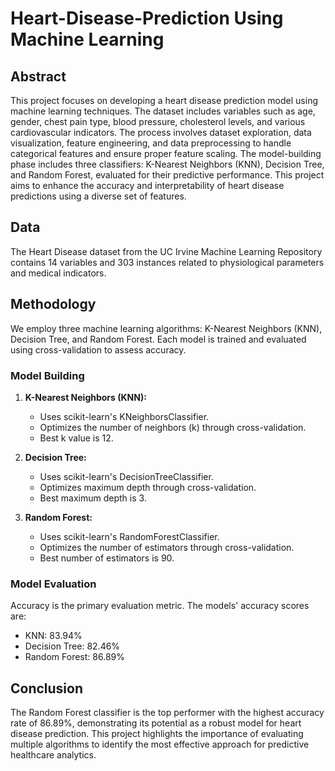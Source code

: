 # Heart-Disease-Prediction Using Machine Learning


## Abstract

This project focuses on developing a heart disease prediction model using machine learning techniques. The dataset includes variables such as age, gender, chest pain type, blood pressure, cholesterol levels, and various cardiovascular indicators. The process involves dataset exploration, data visualization, feature engineering, and data preprocessing to handle categorical features and ensure proper feature scaling. The model-building phase includes three classifiers: K-Nearest Neighbors (KNN), Decision Tree, and Random Forest, evaluated for their predictive performance. This project aims to enhance the accuracy and interpretability of heart disease predictions using a diverse set of features.

## Data

The Heart Disease dataset from the UC Irvine Machine Learning Repository contains 14 variables and 303 instances related to physiological parameters and medical indicators.

## Methodology

We employ three machine learning algorithms: K-Nearest Neighbors (KNN), Decision Tree, and Random Forest. Each model is trained and evaluated using cross-validation to assess accuracy.

### Model Building

1. **K-Nearest Neighbors (KNN):**
   - Uses scikit-learn's KNeighborsClassifier.
   - Optimizes the number of neighbors (k) through cross-validation.
   - Best k value is 12.

2. **Decision Tree:**
   - Uses scikit-learn's DecisionTreeClassifier.
   - Optimizes maximum depth through cross-validation.
   - Best maximum depth is 3.

3. **Random Forest:**
   - Uses scikit-learn's RandomForestClassifier.
   - Optimizes the number of estimators through cross-validation.
   - Best number of estimators is 90.

### Model Evaluation

Accuracy is the primary evaluation metric. The models' accuracy scores are:
- KNN: 83.94%
- Decision Tree: 82.46%
- Random Forest: 86.89%

## Conclusion

The Random Forest classifier is the top performer with the highest accuracy rate of 86.89%, demonstrating its potential as a robust model for heart disease prediction. This project highlights the importance of evaluating multiple algorithms to identify the most effective approach for predictive healthcare analytics.
